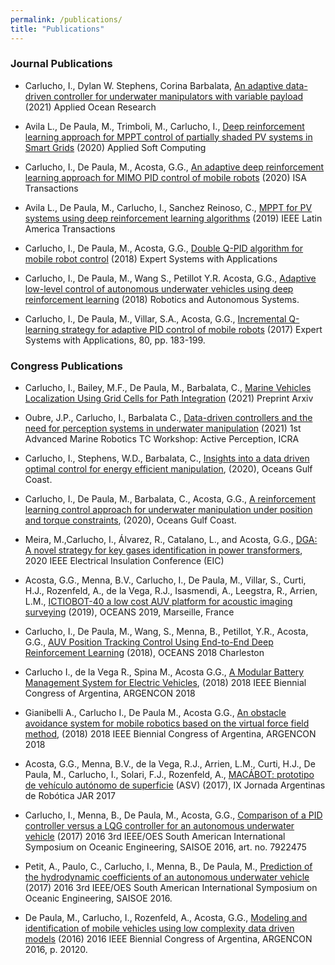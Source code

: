 ```yaml
---
permalink: /publications/
title: "Publications"
---
```


### Journal Publications

* Carlucho, I., Dylan W. Stephens, Corina Barbalata, [An adaptive data-driven controller for underwater manipulators with variable payload](https://www.sciencedirect.com/science/article/abs/pii/S0141118721002030) (2021) Applied Ocean Research

* Avila L., De Paula, M., Trimboli, M., Carlucho, I., [Deep reinforcement learning approach for MPPT control of partially shaded PV systems in Smart Grids](https://www.sciencedirect.com/science/article/abs/pii/S1568494620306499) (2020) Applied Soft Computing

* Carlucho, I., De Paula, M., Acosta, G.G., [An adaptive deep reinforcement learning approach for MIMO PID control of mobile robots](https://www.sciencedirect.com/science/article/pii/S0019057820300781) (2020) ISA Transactions

* Avila L., De Paula, M., Carlucho, I., Sanchez Reinoso, C., [MPPT for PV systems using deep reinforcement learning algorithms](https://ieeexplore.ieee.org/document/9011547) (2019) IEEE Latin America Transactions

* Carlucho, I., De Paula, M., Acosta, G.G., [Double Q-PID algorithm for mobile robot control](https://www.sciencedirect.com/science/article/pii/S0957417419304749) (2018) Expert Systems with Applications

* Carlucho, I., De Paula, M., Wang S., Petillot Y.R. Acosta, G.G., [Adaptive low-level control of autonomous underwater vehicles using
deep reinforcement learning](https://www.sciencedirect.com/science/article/pii/S0921889018301519)
(2018) Robotics and Autonomous Systems.

* Carlucho, I., De Paula, M., Villar, S.A., Acosta, G.G., [Incremental Q-learning strategy for adaptive PID control of mobile robots](https://www.sciencedirect.com/science/article/pii/S0957417417301513?via%3Dihub)
(2017) Expert Systems with Applications, 80, pp. 183-199. 

### Congress Publications

* Carlucho, I., Bailey, M.F., De Paula, M., Barbalata, C., [Marine Vehicles Localization Using Grid Cells for Path Integration](https://arxiv.org/abs/2107.13461) (2021) Preprint Arxiv

* Oubre, J.P., Carlucho, I., Barbalata C., [Data-driven controllers and the need for perception systems in underwater manipulation](https://dartmouthrobotics.github.io/icra-2021-uw-active-perception/contributed-talks) (2021) 1st Advanced Marine Robotics TC Workshop: Active Perception, ICRA

* Carlucho, I., Stephens, W.D., Barbalata, C., [Insights into a data driven optimal control for energy efficient manipulation](https://ieeexplore.ieee.org/document/9389107), (2020), Oceans Gulf Coast. 

* Carlucho, I., De Paula, M., Barbalata, C., Acosta, G.G., [A reinforcement learning control approach for underwater manipulation under position and torque constraints](https://ieeexplore.ieee.org/document/9389378), (2020), Oceans Gulf Coast. 

* Meira, M.,Carlucho, I.,  Álvarez, R., Catalano, L.,  and Acosta, G.G., [DGA: A novel strategy for key gases identification in power transformers](https://ieeexplore.ieee.org/document/9158662), 2020 IEEE Electrical Insulation Conference (EIC)

* Acosta, G.G., Menna, B.V., Carlucho, I., De Paula, M., Villar, S., Curti, H.J., Rozenfeld, A., de la Vega, R.J., Isasmendi, A., Leegstra, R., Arrien, L.M., [ICTIOBOT-40 a low cost AUV platform for acoustic imaging surveying](https://ieeexplore.ieee.org/document/8867290) (2019), OCEANS 2019, Marseille, France

* Carlucho, I., De Paula, M., Wang, S., Menna, B., Petillot, Y.R., Acosta, G.G., [AUV Position Tracking Control Using End-to-End Deep Reinforcement Learning](https://ieeexplore.ieee.org/document/8604791) (2018), OCEANS 2018 Charleston 

* Carlucho I., de la Vega R., Spina M., Acosta G.G., [A Modular Battery Management System for Electric Vehicles](https://ieeexplore.ieee.org/document/8646227), (2018) 2018 IEEE Biennial Congress of Argentina, ARGENCON 2018

* Gianibelli A., Carlucho I., De Paula M., Acosta G.G., [An obstacle avoidance system for mobile robotics based on the virtual force field method](https://ieeexplore.ieee.org/document/8646065), (2018) 2018 IEEE Biennial Congress of Argentina, ARGENCON 2018

* Acosta, G.G., Menna, B.V., de la Vega, R.J., Arrien, L.M., Curti, H.J., De Paula, M., Carlucho, I., Solari, F.J., Rozenfeld, A., [MACÁBOT: prototipo de vehículo autónomo de superficie](http://rtyc.utn.edu.ar/index.php/rtyc/article/view/344) (ASV) (2017), IX Jornada Argentinas de Robótica JAR 2017

* Carlucho, I., Menna, B., De Paula, M., Acosta, G.G., [Comparison of a PID controller versus a LQG controller for an autonomous underwater vehicle](http://ieeexplore.ieee.org/document/7922475/) (2017) 2016 3rd IEEE/OES South American International Symposium on Oceanic Engineering, SAISOE 2016, art. no. 7922475

* Petit, A., Paulo, C., Carlucho, I., Menna, B., De Paula, M., [Prediction of the hydrodynamic coefficients of an autonomous underwater vehicle](http://ieeexplore.ieee.org/document/7922474/) (2017) 2016 3rd IEEE/OES South American International Symposium on Oceanic Engineering, SAISOE 2016. 

* De Paula, M., Carlucho, I., Rozenfeld, A., Acosta, G.G., [Modeling and identification of mobile vehicles using low complexity data driven models](http://ieeexplore.ieee.org/document/7585272/) (2016) 2016 IEEE Biennial Congress of Argentina, ARGENCON 2016, p. 20120. 